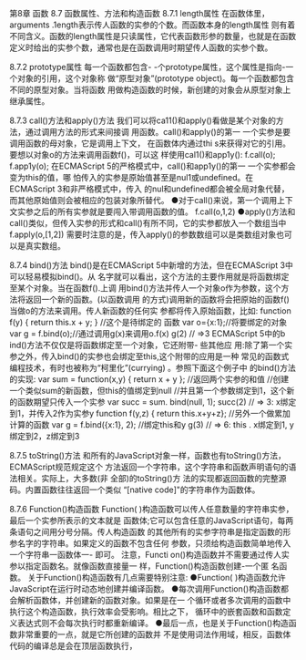 第8章  函数
8.7 函数属性、方法和构造函数
8.7.1 length属性
在函数体里，arguments .1ength表示传人函数的实参的个数。而函数本身的length属性
则有着不同含义。函数的length属性是只读属性，它代表函数形参的数量，也就是在函数
定义时给出的实参个数，通常也是在函数调用时期望传人函数的实参个数。

8.7.2 prototype属性
每一个函数都包含- -个prototype属性，这个属性是指向-一个对象的引用，这个对象称
做“原型对象”(prototype object)。每一个函数都包含不同的原型对象。当将函数
用做构造函数的时候，新创建的对象会从原型对象上继承属性。

8.7.3 call()方法和apply()方法
我们可以将ca11()和apply()看做是某个对象的方法，通过调用方法的形式来间接调
用函数。call()和apply()的第一 一个实参是要调用函数的母对象，它是调用上下文，
在函数体内通过thi s来获得对它的引用。要想以对象o的方法来调用函数f()，可以这
样使用cal1()和app1y():
	f.call(o);
	f.app1y(o);
在ECMAScript 5的严格模式中，call()和app1y()的第一 一个实参都会变为this的值，哪
怕传入的实参是原始值甚至是nul1或undefined。在ECMAScript 3和非严格模式中，传入
的nul和undefined都会被全局对象代替，而其他原始值则会被相应的包装对象所替代。
●对于call()来说，第一个调用上下文实参之后的所有实参就是要闯入带调用函数的值。
	f.call(o,1,2)
●apply()方法和call()类似，但传入实参的形式和call()有所不同，它的实参都放入一个数组当中
	f.apply(o,[1,2])
需要时注意的是，传入apply()的参数数组可以是类数组对象也可以是真实数组。

8.7.4 bind()方法
bind()是在ECMAScript 5中新增的方法，但在ECMAScript 3中可以轻易模拟bind()。从
名字就可以看出，这个方法的主要作用就是将函数绑定至某个对象。当在函数f().上调
用bind()方法并传人一个对象o作为参数，这个方法将返回一个新的函数。(以函数调用 
的方式)调用新的函数将会把原始的函数f()当做o的方法来调用。传人新函数的任何实
参都将传入原始函数，比如:
	function f(y) { return this.x + y; } //这个是待绑定的 函数
	var o={x:1};//将要绑定的对象
	var g = f.bind(o);//通过调用g(x)来调用o.f(x)
	g(2) // =>3
ECMAScript 5中的b ind()方法不仅仅是将函数绑定至一个对象，它还附带- 些其他应
用:除了第一个实参之外，传入bind()的实参也会绑定至this,这个附带的应用是一种
常见的函数式编程技术，有时也被称为“柯里化”(currying) 。参照下面这个例子中
的bind()方法的实现:
	var sum = function(x,y) { return x + y }; //返回两个实参的和值
	//创建一个类似sum的新函数，但this的值绑定到null
	//并且第一个参数绑定到1，这个新的函数期望只传入一个实参
	var succ = sum. bind(null, 1);
	succ(2) // => 3: x绑定到1，并传入2作为实参y
	function f(y,z) { return this.x+y+z};
	//另外一个做累加计算的函数
	var g = f.bind({x:1}, 2);
	//绑定this和y
	g(3)
	// => 6: this . x绑定到1, y绑定到2，z绑定到3

8.7.5 toString()方法
和所有的JavaScript对象一样，函数也有toString()方法，ECMAScript规范规定这个
方法返回一个字符串，这个字符串和函数声明语句的语法相关。实际上，大多数(非
全部)的toString()方 法的实现都返回函数的完整源码。内置函数往往返回一个类似
“[native code]"的字符串作为函数体。

8.7.6 Function()构造函数
Function( )构造函数可以传人任意数量的字符串实参，最后一个实参所表示的文本就是
函数体;它可以包含任意的JavaScript语句，每两条语句之间用分号分隔。传人构造函数
的其他所有的实参字符串是指定函数的形参名字的字符串。如果定义的函数不包含任何
参数，只须给构造函数简单地传入一个字符串一函数体一- 即可。
注意，Functi on()构造函数并不需要通过传人实参以指定函数名。就像函数直接量一
样，Function()构造函数创建-一个匿 名函数。
关于Function()构造函数有几点需要特别注意:
●Function( )构造函数允许JavaScript在运行时动态地创建并编译函数。
●每次调用Function()构造函数都会解析函数体，并创建新的函数对象。如果是在一
个循环或者多次调用的函数中执行这个构造函数，执行效率会受影响。相比之下，
循环中的嵌套函数和函数定义表达式则不会每次执行时都重新编译。
●最后一点，也是关于Function()构造函数非常重要的一点，就是它所创建的函数并
不是使用词法作用域，相反，函数体代码的编译总是会在顶层函数执行，




